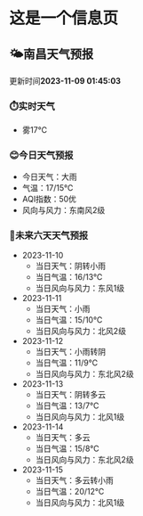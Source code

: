 # 这是一个信息页 
## 🌤️**南昌**天气预报
更新时间**2023-11-09 01:45:03**
### ⏱️实时天气
- 雾17℃
### 😊今日天气预报
- 今日天气：大雨
- 气温：17/15℃
- AQI指数：50优
- 风向与风力：东南风2级
### 🤩未来六天天气预报
- 2023-11-10
  - 当日天气：阴转小雨
  - 当日气温：16/13℃
  - 当日风向与风力：东风1级
- 2023-11-11
  - 当日天气：小雨
  - 当日气温：15/10℃
  - 当日风向与风力：北风2级
- 2023-11-12
  - 当日天气：小雨转阴
  - 当日气温：11/9℃
  - 当日风向与风力：东北风2级
- 2023-11-13
  - 当日天气：阴转多云
  - 当日气温：13/7℃
  - 当日风向与风力：北风1级
- 2023-11-14
  - 当日天气：多云
  - 当日气温：15/8℃
  - 当日风向与风力：东北风2级
- 2023-11-15
  - 当日天气：多云转小雨
  - 当日气温：20/12℃
  - 当日风向与风力：北风1级

